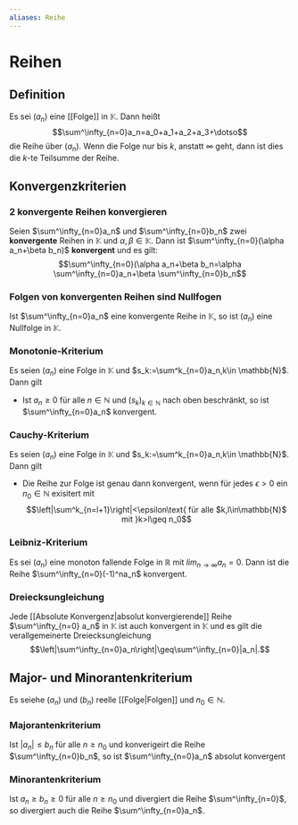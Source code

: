 ```yaml
---
aliases: Reihe
---
```

# Reihen
## Definition
Es sei $(a_n)$ eine [[Folge]] in $\mathbb{K}$. Dann heißt
$$\sum^\infty_{n=0}a_n=a_0+a_1+a_2+a_3+\dotso$$
die Reihe über $(a_n)$.
Wenn die Folge nur bis $k$, anstatt $\infty$ geht, dann ist dies die $k$-te Teilsumme der Reihe.
## Konvergenzkriterien
### 2 konvergente Reihen konvergieren
Seien $\sum^\infty_{n=0}a_n$ und $\sum^\infty_{n=0}b_n$ zwei **konvergente** Reihen in $\mathbb{K}$ und $\alpha,\beta\in \mathbb{K}$. Dann ist $\sum^\infty_{n=0}(\alpha a_n+\beta b_n)$ **konvergent** und es gilt:
$$\sum^\infty_{n=0}(\alpha a_n+\beta b_n=\alpha \sum^\infty_{n=0}a_n+\beta \sum^\infty_{n=0}b_n$$
### Folgen von konvergenten Reihen sind Nullfogen
Ist $\sum^\infty_{n=0}a_n$ eine konvergente Reihe in $\mathbb{K}$, so ist $(a_n)$ eine Nullfolge in $\mathbb{K}$.
### Monotonie-Kriterium
Es seien $(a_n)$ eine Folge in $\mathbb{K}$ und $s_k:=\sum^k_{n=0}a_n,k\in \mathbb{N}$. Dann gilt
- Ist $a_n\geq 0$ für alle $n\in\mathbb{N}$ und $(s_k)_{k\in\mathbb{N}}$ nach oben beschränkt, so ist $\sum^\infty_{n=0}a_n$ konvergent. 
### Cauchy-Kriterium
Es seien $(a_n)$ eine Folge in $\mathbb{K}$ und $s_k:=\sum^k_{n=0}a_n,k\in \mathbb{N}$. Dann gilt
- Die Reihe zur Folge ist genau dann konvergent, wenn für jedes $\epsilon > 0$ ein $n_0\in\mathbb{N}$ exisitert mit
$$\left|\sum^k_{n=l+1}\right|<\epsilon\text{ für alle $k,l\in\mathbb{N}$ mit }k>l\geq n_0$$
### Leibniz-Kriterium
Es sei $(a_n)$ eine monoton fallende Folge in $\mathbb{R}$ mit $lim_{n\rightarrow\infty}a_n=0$. Dann ist die Reihe $\sum^\infty_{n=0}(-1)^na_n$ konvergent.

### Dreiecksungleichung
Jede [[Absolute Konvergenz|absolut konvergierende]] Reihe $\sum^\infty_{n=0} a_n$ in $\mathbb{K}$ ist auch konvergent in $\mathbb{K}$ und es gilt die verallgemeinerte Dreiecksungleichung
$$\left|\sum^\infty_{n=0}a_n\right|\geq\sum^\infty_{n=0}|a_n|.$$
## Major- und Minorantenkriterium
Es seiehe $(a_n)$ und $(b_n)$ reelle [[Folge|Folgen]] und $n_0\in\mathbb{N}$.
### Majorantenkriterium
Ist $|a_n|\leq b_n$ für alle $n\geq n_0$ und konverigeirt die Reihe $\sum^\infty_{n=0}b_n$, so ist $\sum^\infty_{n=0}a_n$ absolut konvergent
### Minorantenkriterium
Ist $a_n\geq b_n \geq 0$ für alle $n\geq n_0$ und divergiert die Reihe $\sum^\infty_{n=0}$, so divergiert auch die Reihe $\sum^\infty_{n=0}a_n$.

